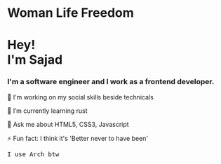<h1>Woman Life Freedom</h1>

<h1>Hey!<br>I'm Sajad</h1>
<H3>I'm a software engineer and I work as a frontend developer.</H3>

<p>
  🔭 I'm working on my social skills beside technicals
</p>
<p>
  🌱 I’m currently learning rust
</p>
<P>
  💬 Ask me about HTML5, CSS3, Javascript
</P>
<p>
  ⚡ Fun fact: I think it's 'Better never to have been'
</p>
<p style='font-weigth: bold; font-family: monospace'>I use Arch btw</p>
